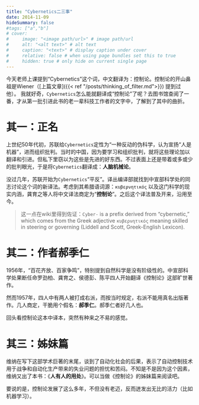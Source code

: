 ```yaml
---
title: "Cybernetics二三事"
date: 2014-11-09
hideSummary: false
#tags: ["a","b"]
# cover:
#     image: "<image path/url>" # image path/url
#     alt: "<alt text>" # alt text
#     caption: "<text>" # display caption under cover
#     relative: false # when using page bundles set this to true
#     hidden: true # only hide on current single page
---
```


今天老师上课提到“Cybernetics”这个词，中文翻译为：控制论。控制论的开山鼻祖是Wiener（[上篇文章]({{< ref "/posts/thinking_of_filter.md">}})
提到过他）。
我就好奇，`Cybernetics`怎么能就翻译成“控制论”了呢？去图书馆查阅了一番，才从第一批引进此书的老一辈科技工作者的文字中，了解到了其中的曲折。

# 其一：正名

上世纪50年代初，苏联给`Cybernetics`定性为“一种反动的伪科学，认为宣扬“人是机器”，进而组织批判。当时的中国，因为要学习和组织批判，就将这些理论加以翻译和引进。但私下里窃以为这些是先进的好东西。不过表面上还是带着或多或少的批判眼光，于是将`Cybernetics`翻译成：**人脑机械论**。

没过几年，苏联开始为`Cybernetics`“平反”。译丛编译部就找到中宣部科学处的同志讨论这个词的新译法。考虑到其希腊语词源：`κυβερνητικός` 以及这门科学的现实内涵，龚育之等人将中文译法商定为“**控制论**”。之后这个译法普及开来，沿用至今。

> 这一点在wiki里得到佐证：`Cyber-` is a prefix derived from “cybernetic,” which comes from the Greek adjective `κυβερνητικός` meaning skilled in steering or governing (Liddell and Scott, Greek-English Lexicon). 

# 其二：作者郝季仁

1956年，“百花齐放、百家争鸣”，特别提到自然科学是没有阶级性的。中宣部科学处果断任命罗劲柏、龚育之、侯德彭、陈平四人开始翻译《控制论》这部旷世著作。

然而1957年，四人中有两人被打成右派，而按当时规定，右派不能用真名出版著作。几人商定，干脆用个假名：**郝季仁**。郝季仁者好几人也。

回头看控制论这本中译本，突然有种来之不易的感觉。

# 其三：姊妹篇

维纳在写下这部学术巨著的末尾，谈到了自动化社会的后果，表示了自动控制技术用于战争和自动化生产带来的失业问题的担忧和苦闷。不知是不是因为这个因素，维纳又出了本书：《**人有人的用处**》。可以当做《控制论》的姊妹篇来阅读吧。

要说的是，控制论发展了这么多年，不但没有老迈，反而迸发出无比的活力（比如机器学习）。